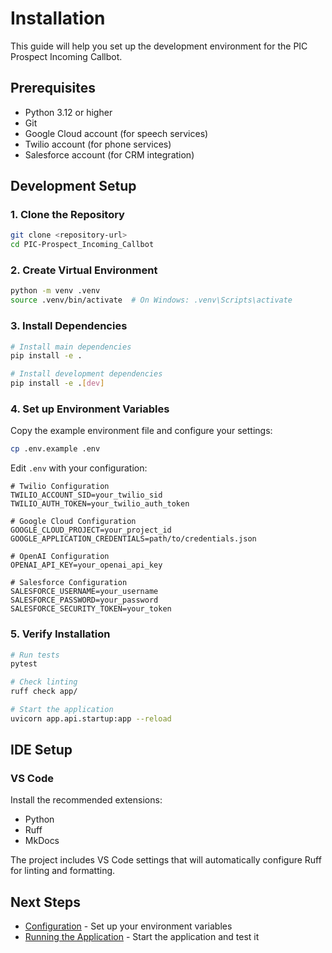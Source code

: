 # Installation

This guide will help you set up the development environment for the PIC Prospect Incoming Callbot.

## Prerequisites

- Python 3.12 or higher
- Git
- Google Cloud account (for speech services)
- Twilio account (for phone services)
- Salesforce account (for CRM integration)

## Development Setup

### 1. Clone the Repository

```bash
git clone <repository-url>
cd PIC-Prospect_Incoming_Callbot
```

### 2. Create Virtual Environment

```bash
python -m venv .venv
source .venv/bin/activate  # On Windows: .venv\Scripts\activate
```

### 3. Install Dependencies

```bash
# Install main dependencies
pip install -e .

# Install development dependencies
pip install -e .[dev]
```

### 4. Set up Environment Variables

Copy the example environment file and configure your settings:

```bash
cp .env.example .env
```

Edit `.env` with your configuration:

```env
# Twilio Configuration
TWILIO_ACCOUNT_SID=your_twilio_sid
TWILIO_AUTH_TOKEN=your_twilio_auth_token

# Google Cloud Configuration
GOOGLE_CLOUD_PROJECT=your_project_id
GOOGLE_APPLICATION_CREDENTIALS=path/to/credentials.json

# OpenAI Configuration
OPENAI_API_KEY=your_openai_api_key

# Salesforce Configuration
SALESFORCE_USERNAME=your_username
SALESFORCE_PASSWORD=your_password
SALESFORCE_SECURITY_TOKEN=your_token
```

### 5. Verify Installation

```bash
# Run tests
pytest

# Check linting
ruff check app/

# Start the application
uvicorn app.api.startup:app --reload
```

## IDE Setup

### VS Code

Install the recommended extensions:

- Python
- Ruff
- MkDocs

The project includes VS Code settings that will automatically configure Ruff for linting and formatting.

## Next Steps

- [Configuration](configuration.md) - Set up your environment variables
- [Running the Application](running.md) - Start the application and test it